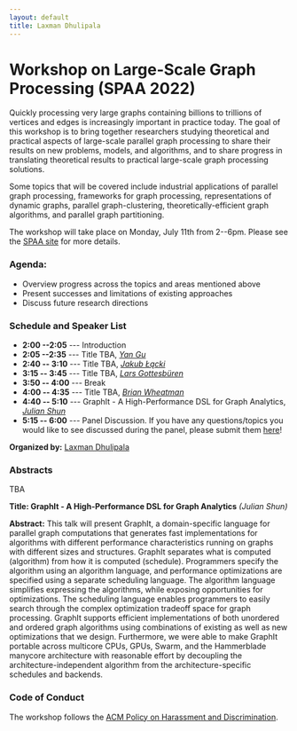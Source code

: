 ```yaml
---
layout: default
title: Laxman Dhulipala
---
```


# Workshop on Large-Scale Graph Processing (SPAA 2022)

Quickly processing very large graphs containing billions to trillions of vertices and edges is increasingly important in practice today. The goal of this workshop is to bring together researchers studying theoretical and practical aspects of large-scale parallel graph processing to share their results on new problems, models, and algorithms, and to share progress in translating theoretical results to practical large-scale graph processing solutions.

Some topics that will be covered include industrial applications of parallel graph processing, frameworks for graph processing, representations of dynamic graphs, parallel graph-clustering, theoretically-efficient graph algorithms, and parallel graph partitioning.

The workshop will take place on Monday, July 11th from 2--6pm. Please
see the [SPAA site][spaa] for more details.


### Agenda:

* Overview progress across the topics and areas mentioned above
* Present successes and limitations of existing approaches
* Discuss future research directions


### Schedule and Speaker List

* <b>2:00 --2:05</b> --- Introduction
* <b>2:05 --2:35</b> --- Title TBA, <em>[Yan Gu][yan]</em>
* <b>2:40 -- 3:10</b> --- Title TBA, <em>[Jakub Łącki][kuba]</em>
* <b>3:15 -- 3:45</b> --- Title TBA, <em>[Lars Gottesbüren][lars]</em>
* <b>3:50 -- 4:00</b> --- Break
* <b>4:00 -- 4:35</b> --- Title TBA, <em>[Brian Wheatman][brian]</em>
* <b>4:40 -- 5:10</b> --- GraphIt - A High-Performance DSL for Graph Analytics, <em>[Julian Shun][julian]</em>
* <b>5:15 -- 6:00</b> --- Panel Discussion.
If you have any questions/topics you would like to see discussed during the panel, please submit them [here][form]!

<b>Organized by:</b> [Laxman Dhulipala][laxman]

### Abstracts
TBA


<b>Title: GraphIt - A High-Performance DSL for Graph Analytics</b> <em>(Julian Shun)</em>

<b>Abstract:</b> 
This talk will present GraphIt, a domain-specific language for parallel graph computations that generates fast implementations for algorithms with different performance characteristics running on graphs with different sizes and structures. GraphIt separates what is computed (algorithm) from how it is computed (schedule). Programmers specify the algorithm using an algorithm language, and performance optimizations are specified using a separate scheduling language. The algorithm language simplifies expressing the algorithms, while exposing opportunities for optimizations. The scheduling language enables programmers to easily search through the complex optimization tradeoff space for graph processing. GraphIt supports efficient implementations of both unordered and ordered graph algorithms using combinations of existing as well as new optimizations that we design. Furthermore, we were able to make GraphIt portable across multicore CPUs, GPUs, Swarm, and the Hammerblade manycore architecture with reasonable effort by decoupling the architecture-independent algorithm from the architecture-specific schedules and backends.


### Code of Conduct

The workshop follows the [ACM Policy on Harassment and Discrimination][acmharass].


[acmharass]: https://www.acm.org/special-interest-groups/volunteer-resources/officers-manual/policy-against-discrimination-and-harassment
[spaa]: https://spaa.acm.org/
[laxman]: https://ldhulipala.github.io/
[yan]: https://www.cs.ucr.edu/~ygu/
[kuba]: https://research.google/people/105517/
[lars]: https://scholar.google.de/citations?user=G5XO7J4AAAAJ&hl=en
[brian]: https://brianwheatman.com/
[julian]: https://people.csail.mit.edu/jshun/
[form]: https://forms.gle/myvcibc9Bs7wrJPd7
